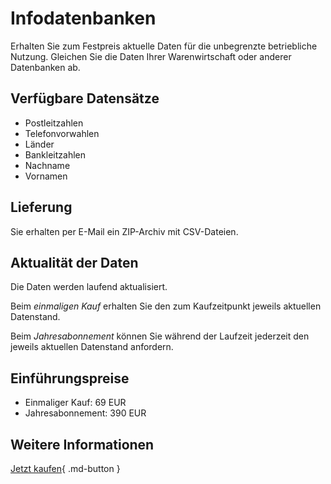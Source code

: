 # Infodatenbanken

Erhalten Sie zum Festpreis aktuelle Daten für die unbegrenzte betriebliche Nutzung. Gleichen Sie die Daten Ihrer Warenwirtschaft oder anderer Datenbanken ab.

## Verfügbare Datensätze

- Postleitzahlen
- Telefonvorwahlen
- Länder
- Bankleitzahlen
- Nachname
- Vornamen

## Lieferung

Sie erhalten per E-Mail ein ZIP-Archiv mit CSV-Dateien.



## Aktualität der Daten

Die Daten werden laufend aktualisiert.

Beim *einmaligen Kauf* erhalten Sie den zum Kaufzeitpunkt jeweils aktuellen Datenstand.

Beim *Jahresabonnement* können Sie während der Laufzeit jederzeit den jeweils aktuellen Datenstand anfordern.


## Einführungspreise

- Einmaliger Kauf: 69 EUR
- Jahresabonnement: 390 EUR


## Weitere Informationen

[Jetzt kaufen](/kaufen/){ .md-button }

